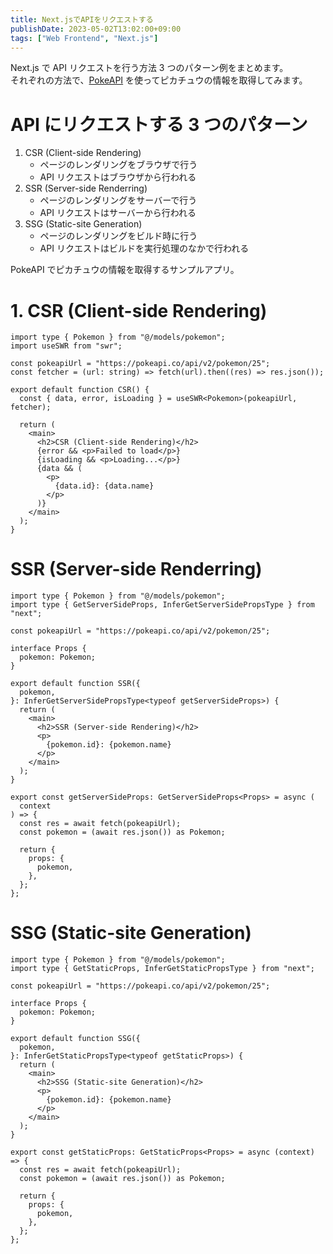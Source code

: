 ```yaml
---
title: Next.jsでAPIをリクエストする
publishDate: 2023-05-02T13:02:00+09:00
tags: ["Web Frontend", "Next.js"]
---
```


Next.js で API リクエストを行う方法 3 つのパターン例をまとめます。  
それぞれの方法で、[PokeAPI](https://pokeapi.co/) を使ってピカチュウの情報を取得してみます。

# API にリクエストする 3 つのパターン

1. CSR (Client-side Rendering)
   - ページのレンダリングをブラウザで行う
   - API リクエストはブラウザから行われる
2. SSR (Server-side Renderring)
   - ページのレンダリングをサーバーで行う
   - API リクエストはサーバーから行われる
3. SSG (Static-site Generation)
   - ページのレンダリングをビルド時に行う
   - API リクエストはビルドを実行処理のなかで行われる

PokeAPI でピカチュウの情報を取得するサンプルアプリ。

# 1. CSR (Client-side Rendering)

```tsx
import type { Pokemon } from "@/models/pokemon";
import useSWR from "swr";

const pokeapiUrl = "https://pokeapi.co/api/v2/pokemon/25";
const fetcher = (url: string) => fetch(url).then((res) => res.json());

export default function CSR() {
  const { data, error, isLoading } = useSWR<Pokemon>(pokeapiUrl, fetcher);

  return (
    <main>
      <h2>CSR (Client-side Rendering)</h2>
      {error && <p>Failed to load</p>}
      {isLoading && <p>Loading...</p>}
      {data && (
        <p>
          {data.id}: {data.name}
        </p>
      )}
    </main>
  );
}
```

# SSR (Server-side Renderring)

```tsx
import type { Pokemon } from "@/models/pokemon";
import type { GetServerSideProps, InferGetServerSidePropsType } from "next";

const pokeapiUrl = "https://pokeapi.co/api/v2/pokemon/25";

interface Props {
  pokemon: Pokemon;
}

export default function SSR({
  pokemon,
}: InferGetServerSidePropsType<typeof getServerSideProps>) {
  return (
    <main>
      <h2>SSR (Server-side Rendering)</h2>
      <p>
        {pokemon.id}: {pokemon.name}
      </p>
    </main>
  );
}

export const getServerSideProps: GetServerSideProps<Props> = async (
  context
) => {
  const res = await fetch(pokeapiUrl);
  const pokemon = (await res.json()) as Pokemon;

  return {
    props: {
      pokemon,
    },
  };
};
```

# SSG (Static-site Generation)

```tsx
import type { Pokemon } from "@/models/pokemon";
import type { GetStaticProps, InferGetStaticPropsType } from "next";

const pokeapiUrl = "https://pokeapi.co/api/v2/pokemon/25";

interface Props {
  pokemon: Pokemon;
}

export default function SSG({
  pokemon,
}: InferGetStaticPropsType<typeof getStaticProps>) {
  return (
    <main>
      <h2>SSG (Static-site Generation)</h2>
      <p>
        {pokemon.id}: {pokemon.name}
      </p>
    </main>
  );
}

export const getStaticProps: GetStaticProps<Props> = async (context) => {
  const res = await fetch(pokeapiUrl);
  const pokemon = (await res.json()) as Pokemon;

  return {
    props: {
      pokemon,
    },
  };
};
```
